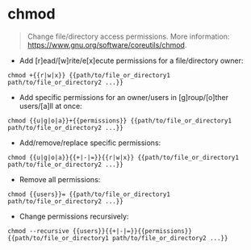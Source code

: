 # chmod

> Change file/directory access permissions.
> More information: <https://www.gnu.org/software/coreutils/chmod>.

- Add [r]ead/[w]rite/e[x]ecute permissions for a file/directory owner:

`chmod +{{r|w|x}} {{path/to/file_or_directory1 path/to/file_or_directory2 ...}}`

- Add specific permissions for an owner/users in [g]roup/[o]ther users/[a]ll at once:

`chmod {{u|g|o|a}}+{{permissions}} {{path/to/file_or_directory1 path/to/file_or_directory2 ...}}`

- Add/remove/replace specific permissions:

`chmod {{u|g|o|a}}{{+|-|=}}{{r|w|x}} {{path/to/file_or_directory1 path/to/file_or_directory2 ...}}`

- Remove all permissions:

`chmod {{users}}= {{path/to/file_or_directory1 path/to/file_or_directory2 ...}}`

- Change permissions recursively:

`chmod --recursive {{users}}{{+|-|=}}{{permissions}} {{path/to/file_or_directory1 path/to/file_or_directory2 ...}}`

